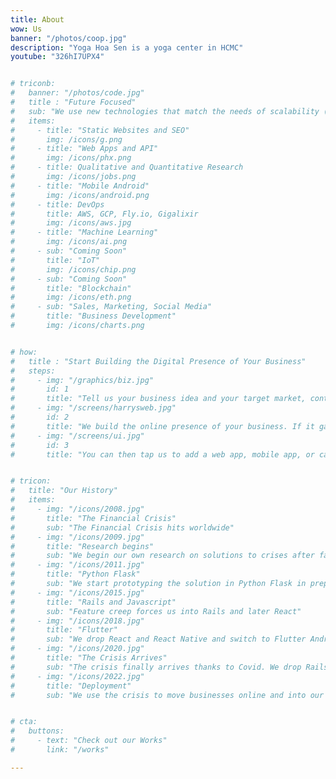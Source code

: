 ```yaml
---
title: About
wow: Us
banner: "/photos/coop.jpg"
description: "Yoga Hoa Sen is a yoga center in HCMC"
youtube: "326hI7UPX4"


# triconb:
#   banner: "/photos/code.jpg" 
#   title : "Future Focused"
#   sub: "We use new technologies that match the needs of scalability (performance), flexibility (no vendor lock-in), and maintainability (low cost). We are not enterprise at all."
#   items:
#     - title: "Static Websites and SEO"
#       img: /icons/g.png
#     - title: "Web Apps and API"
#       img: /icons/phx.png
#     - title: Qualitative and Quantitative Research
#       img: /icons/jobs.png 
#     - title: "Mobile Android"
#       img: /icons/android.png    
#     - title: DevOps
#       title: AWS, GCP, Fly.io, Gigalixir
#       img: /icons/aws.jpg    
#     - title: "Machine Learning"
#       img: /icons/ai.png
#     - sub: "Coming Soon"
#       title: "IoT"
#       img: /icons/chip.png
#     - sub: "Coming Soon"
#       title: "Blockchain"
#       img: /icons/eth.png
#     - sub: "Sales, Marketing, Social Media"
#       title: "Business Development"
#       img: /icons/charts.png


# how:
#   title : "Start Building the Digital Presence of Your Business"  
#   steps:
#     - img: "/graphics/biz.jpg"
#       id: 1
#       title: "Tell us your business idea and your target market, content, etc"  
#     - img: "/screens/harrysweb.jpg"
#       id: 2
#       title: "We build the online presence of your business. If it gains traction within a year, then we hand it over to your control. If it fails, then we either pivot or abandon it just like a startup. In this way, your startup costs will be much lower"
#     - img: "/screens/ui.jpg"
#       id: 3
#       title: "You can then tap us to add a web app, mobile app, or cashless payment in the future, or even try our 'trisactions' system (this last possibility is our <a href='/docs/supereconomics/eaas'>ultimate goal</a>)"


# tricon:
#   title: "Our History"
#   items:
#     - img: "/icons/2008.jpg"
#       title: "The Financial Crisis"
#       sub: "The Financial Crisis hits worldwide"
#     - img: "/icons/2009.jpg"
#       title: "Research begins"
#       sub: "We begin our own research on solutions to crises after failing to get research support"
#     - img: "/icons/2011.jpg"
#       title: "Python Flask"
#       sub: "We start prototyping the solution in Python Flask in preparation for a 2019 Stagflation Crisis"
#     - img: "/icons/2015.jpg"
#       title: "Rails and Javascript"
#       sub: "Feature creep forces us into Rails and later React"
#     - img: "/icons/2018.jpg"
#       title: "Flutter"
#       sub: "We drop React and React Native and switch to Flutter Android without iOS to reduce costs. Our first app is a barter platform for students with language exchange as the main category."
#     - img: "/icons/2020.jpg"
#       title: "The Crisis Arrives"
#       sub: "The crisis finally arrives thanks to Covid. We drop Rails and switch to Phoenix to further reduce costs"
#     - img: "/icons/2022.jpg"
#       title: "Deployment"
#       sub: "We use the crisis to move businesses online and into our trisactions system to prove that our system can alleviate the crisis that it was designed for. We successfully test barter-credits (bardits) for food to address food inflation"


# cta:
#   buttons:
#     - text: "Check out our Works"
#       link: "/works"

---
```

